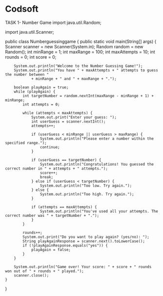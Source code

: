 # Codsoft
TASK 1- Number Game 
import java.util.Random;

import java.util.Scanner;

public class Numberguessinggame {
    public static void main(String[] args) {
        Scanner scanner = new Scanner(System.in);
        Random random = new Random();
        int minRange = 1;
        int maxRange = 100;
        int maxAttempts = 10;
        int rounds = 0;
        int score = 0;

        System.out.println("Welcome to the Number Guessing Game!");
        System.out.println("You have " + maxAttempts + " attempts to guess the number between "
                + minRange + " and " + maxRange + ".");

        boolean playAgain = true;
        while (playAgain) {
            int targetNumber = random.nextInt(maxRange - minRange + 1) + minRange;
            int attempts = 0;

            while (attempts < maxAttempts) {
                System.out.print("Enter your guess: ");
                int userGuess = scanner.nextInt();
                attempts++;

                if (userGuess < minRange || userGuess > maxRange) {
                    System.out.println("Please enter a number within the specified range.");
                    continue;
                }

                if (userGuess == targetNumber) {
                    System.out.println("Congratulations! You guessed the correct number in " + attempts + " attempts.");
                    score++;
                    break;
                } else if (userGuess < targetNumber) {
                    System.out.println("Too low. Try again.");
                } else {
                    System.out.println("Too high. Try again.");
                }

                if (attempts == maxAttempts) {
                    System.out.println("You've used all your attempts. The correct number was " + targetNumber + ".");
                }
            }

            rounds++;
            System.out.print("Do you want to play again? (yes/no): ");
            String playAgainResponse = scanner.next().toLowerCase();
            if (!playAgainResponse.equals("yes")) {
                playAgain = false;
            }
        }

        System.out.println("Game over! Your score: " + score + " rounds won out of " + rounds + " played.");
        scanner.close();
    }
}
